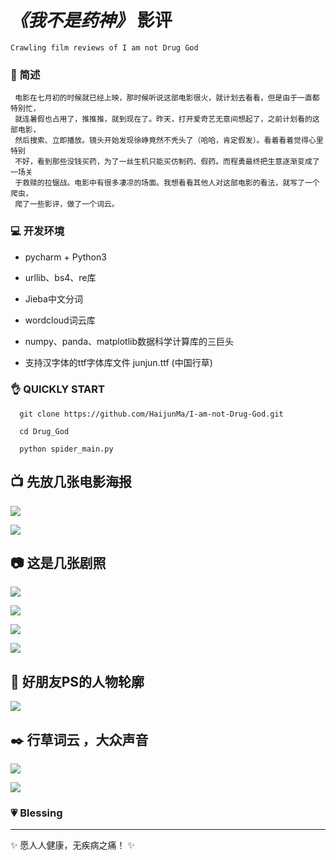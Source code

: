 # *《我不是药神》* 影评
    Crawling film reviews of I am not Drug God
    
### :pill: 简述                                 
  
    
     电影在七月初的时候就已经上映，那时候听说这部电影很火，就计划去看看，但是由于一直都特别忙，
     就连暑假也占用了，推推推，就到现在了。昨天，打开爱奇艺无意间想起了，之前计划看的这部电影，  
     然后搜索、立即播放。镜头开始发现徐峥竟然不秃头了（哈哈，肯定假发）。看着看着觉得心里特别  
     不好，看到那些没钱买药，为了一丝生机只能买仿制药、假药。而程勇最终把生意逐渐变成了一场关  
     于救赎的拉锯战。电影中有很多凄凉的场面。我想看看其他人对这部电影的看法，就写了一个爬虫，  
     爬了一些影评，做了一个词云。
   
    
### :computer: 开发环境
   - pycharm  +  Python3
     
   - urllib、bs4、re库
     
   - Jieba中文分词
     
   - wordcloud词云库
     
   - numpy、panda、matplotlib数据科学计算库的三巨头
     
   - 支持汉字体的ttf字体库文件 junjun.ttf  (中国行草)
 
 ### :ok_hand: QUICKLY START
 
 
      git clone https://github.com/HaijunMa/I-am-not-Drug-God.git
      
      cd Drug_God
      
      python spider_main.py
     
     
     
 
 :tv: 先放几张电影海报
-------------------------------------------
   
   ![](https://github.com/HaijunMa/I-am-not-Drug-God/raw/master/image/1.png)
   
   ![](https://github.com/HaijunMa/I-am-not-Drug-God/raw/master/image/2.png)
   
   
:camera: 这是几张剧照
----------------------------------------------
 ![](https://github.com/HaijunMa/I-am-not-Drug-God/raw/master/image/3.png)
 
 ![](https://github.com/HaijunMa/I-am-not-Drug-God/raw/master/image/4.png)
 
 ![](https://github.com/HaijunMa/I-am-not-Drug-God/raw/master/image/5.png)
 
 ![](https://github.com/HaijunMa/I-am-not-Drug-God/raw/master/image/6.png)
 
 
 :two_men_holding_hands: 好朋友PS的人物轮廓
 ---------------------------
 
 ![](https://github.com/HaijunMa/I-am-not-Drug-God/raw/master/image/drug.png)
 
:black_nib: 行草词云 ，大众声音
 ------------
    
 ![](https://github.com/HaijunMa/I-am-not-Drug-God/raw/master/image/two.png)
 
 ![](https://github.com/HaijunMa/I-am-not-Drug-God/raw/master/image/one.png)
 
 
 
 ### :heartpulse: Blessing
 ---------
   
   
  :sparkles: 愿人人健康，无疾病之痛！ :sparkles:
